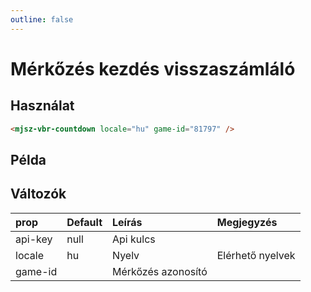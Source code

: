 ```yaml
---
outline: false
---
```


# Mérkőzés kezdés visszaszámláló

## Használat

```html
<mjsz-vbr-countdown locale="hu" game-id="81797" />
```

## Példa

<ClientOnly>
  <mjsz-vbr-countdown locale="hu" game-id="81797" />
</ClientOnly>

## Változók

| prop    | Default | Leírás             | Megjegyzés       |
| :------ | :------ | :----------------- | :--------------- |
| api-key | null    | Api kulcs          |                  |
| locale  | hu      | Nyelv              | Elérhető nyelvek |
| game-id |         | Mérkőzés azonosító |                  |

<!--@include: ./parts/props-games.md-->

